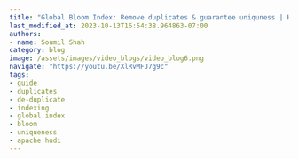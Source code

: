 ```yaml
---
title: "Global Bloom Index: Remove duplicates & guarantee uniquness | Hudi Labs"
last_modified_at: 2023-10-13T16:54:38.964863-07:00
authors:
- name: Soumil Shah
category: blog
image: /assets/images/video_blogs/video_blog6.png
navigate: "https://youtu.be/XlRvMFJ7g9c"
tags:
- guide
- duplicates
- de-duplicate
- indexing
- global index
- bloom
- uniqueness
- apache hudi
---
```

